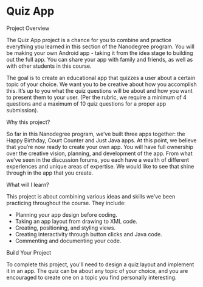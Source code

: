 # Quiz App 

Project Overview 

The Quiz App project is a chance for you to combine and practice everything you learned in this section of the Nanodegree program. You will be making your own Android app - taking it from the idea stage to building out the full app. You can share your app with family and friends, as well as with other students in this course. 

The goal is to create an educational app that quizzes a user about a certain topic of your choice. We want you to be creative about how you accomplish this. It’s up to you what the quiz questions will be about and how you want to present them to your user. (Per the rubric, we require a minimum of 4 questions and a maximum of 10 quiz questions for a proper app submission). 

Why this project? 

So far in this Nanodegree program, we’ve built three apps together: the Happy Birthday, Court Counter and Just Java apps. At this point, we believe that you’re now ready to create your own app. You will have full ownership over the creative vision, planning, and development of the app. From what we’ve seen in the discussion forums, you each have a wealth of different experiences and unique areas of expertise. We would like to see that shine through in the app that you create. 

What will I learn? 

This project is about combining various ideas and skills we’ve been practicing throughout the course. They include: 

* Planning your app design before coding. 
* Taking an app layout from drawing to XML code. 
* Creating, positioning, and styling views. 
* Creating interactivity through button clicks and Java code. 
* Commenting and documenting your code. 

Build Your Project 

To complete this project, you'll need to design a quiz layout and implement it in an app. The quiz can be about any topic of your choice, and you are encouraged to create one on a topic you find personally interesting. 
